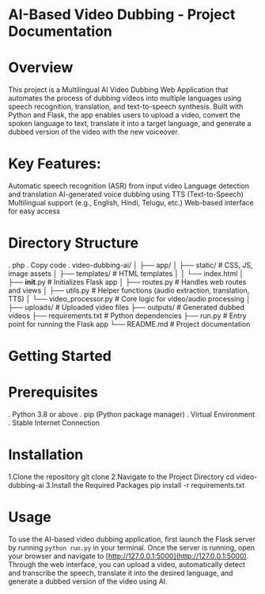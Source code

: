 # AI-Based Video Dubbing - Project Documentation
# Overview
This project is a Multilingual AI Video Dubbing Web Application that automates the process of dubbing videos into multiple languages using speech recognition, translation, and text-to-speech synthesis. Built with Python and Flask, the app enables users to upload a video, convert the spoken language to text, translate it into a target language, and generate a dubbed version of the video with the new voiceover.
# Key Features:
Automatic speech recognition (ASR) from input video
Language detection and translation
AI-generated voice dubbing using TTS (Text-to-Speech)
Multilingual support (e.g., English, Hindi, Telugu, etc.)
Web-based interface for easy access
# Directory Structure
. php
. Copy code
. video-dubbing-ai/
│
├── app/
│   ├── static/                # CSS, JS, image assets
│   ├── templates/             # HTML templates
│   │   └── index.html
│   ├── __init__.py            # Initializes Flask app
│   ├── routes.py              # Handles web routes and views
│   ├── utils.py               # Helper functions (audio extraction, translation, TTS)
│   └── video_processor.py     # Core logic for video/audio processing
│
├── uploads/                   # Uploaded video files
├── outputs/                   # Generated dubbed videos
├── requirements.txt           # Python dependencies
├── run.py                     # Entry point for running the Flask app
└── README.md                  # Project documentation
# Getting Started
# Prerequisites
 . Python 3.8 or above
 . pip (Python package manager)
 . Virtual Environment 
 . Stable Internet Connection
# Installation
1.Clone the repository
git clone <repository-url>
2.Navigate to the Project Directory
cd video-dubbing-ai
3.Install the Required Packages
pip install -r requirements.txt
# Usage
To use the AI-based video dubbing application, first launch the Flask server by running `python run.py` in your terminal. Once the server is running, open your browser and navigate to [http://127.0.0.1:5000](http://127.0.0.1:5000). Through the web interface, you can upload a video, automatically detect and transcribe the speech, translate it into the desired language, and generate a dubbed version of the video using AI.



